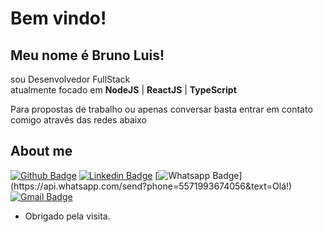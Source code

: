 

# Bem vindo!

## Meu nome é Bruno Luis!

sou Desenvolvedor FullStack <br>
atualmente focado em **NodeJS** | **ReactJS** | **TypeScript**  

Para propostas de trabalho ou apenas conversar basta entrar em contato comigo através das redes abaixo


## About me 
[![Github Badge](https://img.shields.io/badge/-Github-000?style=flat-square&logo=Github&logoColor=white&link=link_do_seu_perfil_no_github)](link_do_seu_perfil_no_github)
[![Linkedin Badge](https://img.shields.io/badge/-LinkedIn-blue?style=flat-square&logo=Linkedin&logoColor=white&link=www.linkedin.com/in/brunoluiss/)](www.linkedin.com/in/brunoluiss/)
[![Whatsapp Badge](https://img.shields.io/badge/-Whatsapp-4CA143?style=flat-square&labelColor=4CA143&logo=whatsapp&logoColor=white&link=https://api.whatsapp.com/send?phone=5571993674056&text=Olá!)](https://api.whatsapp.com/send?phone=5571993674056&text=Olá!)
[![Gmail Badge](https://img.shields.io/badge/-Gmail-c14438?style=flat-square&logo=Gmail&logoColor=white&link=mailto:bruno-aqv@outlook.com)](mailto:bruno-aqv@outlook.com)

- Obrigado pela visita. 

